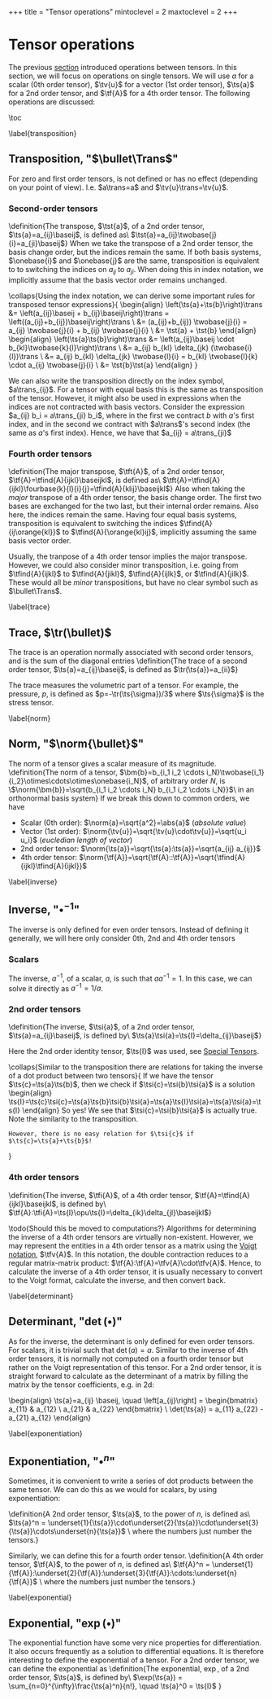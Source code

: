 +++
title = "Tensor operations"
mintoclevel = 2
maxtoclevel = 2
+++

# Tensor operations
The previous [section](/Theory/TensorAlgebra) introduced operations between tensors. In this section, we will focus on operations on single tensors. We will use $a$ for a scalar (0th order tensor), $\tv{u}$ for a vector (1st order tensor), $\ts{a}$ for a 2nd order tensor, and $\tf{A}$ for a 4th order tensor. The following operations are discussed:

\toc


\label{transposition}
## Transposition, "$\bullet\Trans$"
For zero and first order tensors, is not defined or has no effect (depending on your point of view). I.e. $a\trans=a$ and $\tv{u}\trans=\tv{u}$.

### Second-order tensors
\definition{The transpose, $\tst{a}$, of a 2nd order tensor, $\ts{a}=a_{ij}\baseij$, is defined as\\ $\tst{a}=a_{ij}\twobase{j}{i}=a_{ji}\baseij$}
When we take the transpose of a 2nd order tensor, the basis change order, but the indices remain the same. If both basis systems, $\onebase{i}$ and $\onebase{j}$ are the same, transposition is equivalent to to switching the indices on $a_{ij}$ to $a_{ji}$. When doing this in index notation, we implicitly assume that the basis vector order remains unchanged. 

\collaps{Using the index notation, we can derive some important rules for transposed tensor expressions}{
    \begin{align}
    \left(\ts{a}+\ts{b}\right)\trans &= \left(a_{ij}\baseij + b_{ij}\baseij\right)\trans = \left((a_{ij}+b_{ij})\baseij\right)\trans  \\
    &= (a_{ij}+b_{ij}) \twobase{j}{i} = a_{ij} \twobase{j}{i} + b_{ij} \twobase{j}{i} \\
    &= \tst{a} + \tst{b}
    \end{align}
    \begin{align}
    \left(\ts{a}\ts{b}\right)\trans &= \left(a_{ij}\baseij \cdot b_{kl}\twobase{k}{l}\right)\trans \\
    &= a_{ij} b_{kl} \delta_{jk} (\twobase{i}{l})\trans \\
    &= a_{ij} b_{kl} \delta_{jk} \twobase{l}{i} = b_{kl} \twobase{l}{k} \cdot a_{ij} \twobase{j}{i} \\
    &= \tst{b}\tst{a}
    \end{align}
}

We can also write the transposition directly on the index symbol, $a\trans_{ij}$. For a tensor with equal basis this is the same as transposition of the tensor. However, it might also be used in expressions when the indices are not contracted with basis vectors. Consider the expression $a_{ij} b_i = a\trans_{ji} b_i$, where in the first we contract $b$ with $a$'s first index, and in the second we contract with $a\trans$'s second index (the same as $a$'s first index). Hence, we have that $a_{ij} = a\trans_{ji}$

### Fourth order tensors
\definition{The major transpose, $\tft{A}$, of a 2nd order tensor, $\tf{A}=\tfind{A}{ijkl}\baseijkl$, is defined as\\ $\tft{A}=\tfind{A}{ijkl}\fourbase{k}{l}{i}{j}=\tfind{A}{klij}\baseijkl$}
Also when taking the *major* transpose of a 4th order tensor, the basis change order. The first two bases are exchanged for the two last, but their internal order remains. Also here, the indices remain the same. Having four equal basis systems, transposition is equivalent to switching the indices $\tfind{A}{ij\orange{kl}}$ to $\tfind{A}{\orange{kl}ij}$, implicitly assuming the same basis vector order. 

Usually, the tranpose of a 4th order tensor implies the major transpose. However, we could also consider minor transposition, i.e. going from $\tfind{A}{ijkl}$ to $\tfind{A}{jikl}$, $\tfind{A}{ijlk}$, or $\tfind{A}{jilk}$. These would all be *minor* transpositions, but have no clear symbol such as $\bullet\Trans$. 

\label{trace}
## Trace, $\tr(\bullet)$
The trace is an operation normally associated with second order tensors, and is the sum of the diagonal entries
\definition{The trace of a second order tensor, $\ts{a}=a_{ij}\baseij$, is defined as $\tr(\ts{a})=a_{ii}$}

The trace measures the volumetric part of a tensor. For example, the pressure, $p$, is defined as $p=-\tr(\ts{\sigma})/3$ where $\ts{\sigma}$ is the stress tensor. 

\label{norm}
## Norm, "$\norm{\bullet}$"
The norm of a tensor gives a scalar measure of its magnitude.
\definition{The norm of a tensor, $\bm{b}=b_{i_1 i_2 \cdots i_N}\twobase{i_1}{i_2}\otimes\cdots\otimes\onebase{i_N}$, of arbitrary order $N$, is \\$\norm{\bm{b}}=\sqrt{b_{i_1 i_2 \cdots i_N} b_{i_1 i_2 \cdots i_N}}$\\
in an orthonormal basis system}
If we break this down to common orders, we have
* Scalar (0th order): $\norm{a}=\sqrt{a^2}=\abs{a}$ (*absolute value*)
* Vector (1st order): $\norm{\tv{u}}=\sqrt{\tv{u}\cdot\tv{u}}=\sqrt{u_i u_i}$ (*eucledian length of vector*)
* 2nd order tensor: $\norm{\ts{a}}=\sqrt{\ts{a}:\ts{a}}=\sqrt{a_{ij} a_{ij}}$
* 4th order tensor: $\norm{\tf{A}}=\sqrt{\tf{A}::\tf{A}}=\sqrt{\tfind{A}{ijkl}\tfind{A}{ijkl}}$

\label{inverse}
## Inverse, "$\bullet^{-1}$"
The inverse is only defined for even order tensors. Instead of defining it generally, we will here only consider 0th, 2nd and 4th order tensors

### Scalars
The inverse, $a^{-1}$, of a scalar, $a$, is such that $a a^{-1} = 1$. In this case, we can solve it directly as $a^{-1} = 1/a$.

### 2nd order tensors
\definition{The inverse, $\tsi{a}$, of a 2nd order tensor, $\ts{a}=a_{ij}\baseij$, is defined by\\
$\ts{a}\tsi{a}=\ts{I}=\delta_{ij}\baseij$}

Here the 2nd order identity tensor, $\ts{I}$ was used, see [Special Tensors](/Theory/SpecialTensors). 

\collaps{Similar to the transposition there are relations for taking the inverse of a dot product between two tensors}{
    If we have the tensor $\ts{c}=\ts{a}\ts{b}$, then we check if $\tsi{c}=\tsi{b}\tsi{a}$ is a solution
    \begin{align}
    \ts{I}=\ts{c}\tsi{c}=\ts{a}\ts{b}\tsi{b}\tsi{a}=\ts{a}\ts{I}\tsi{a}=\ts{a}\tsi{a}=\ts{I}
    \end{align}
    So yes! We see that $\tsi{c}=\tsi{b}\tsi{a}$ is actually true. Note the similarity to the transposition. 
    
    However, there is no easy relation for $\tsi{c}$ if $\ts{c}=\ts{a}+\ts{b}$!
}

### 4th order tensors
\definition{The inverse, $\tfi{A}$, of a 4th order tensor, $\tf{A}=\tfind{A}{ijkl}\baseijkl$, is defined by\\
$\tf{A}:\tfi{A}=\ts{I}\opu\ts{I}=\delta_{ik}\delta_{jl}\baseijkl$}

\todo{Should this be moved to computations?}
Algorithms for determining the inverse of a 4th order tensors are virtually non-existent. However, we may represent the entities in a 4th order tensor as a matrix using the [Voigt notation](/Theory/TensorComputation#voigt_notation), $\tfv{A}$. In this notation, the double contraction reduces to a regular matrix-matrix product: $\tf{A}:\tf{A}=\tfv{A}\cdot\tfv{A}$. Hence, to calculate the inverse of a 4th order tensor, it is usually necessary to convert to the Voigt format, calculate the inverse, and then convert back. 

\label{determinant}
## Determinant, "$\det(\bullet)$"
As for the inverse, the determinant is only defined for even order tensors. For scalars, it is trivial such that $\det(a)=a$. Similar to the inverse of 4th order tensors, it is normally not computed on a fourth order tensor but rather on the Voigt representation of this tensor. For a 2nd order tensor, it is straight forward to calculate as the determinant of a matrix by filling the matrix by the tensor coefficients, e.g. in 2d:

\begin{align}
\ts{a}=a_{ij} \baseij, \quad \left[a_{ij}\right] = \begin{bmatrix} a_{11} & a_{12} \\ a_{21} & a_{22} \end{bmatrix} \\
\det(\ts{a}) = a_{11} a_{22} - a_{21} a_{12}
\end{align}

\label{exponentiation}
## Exponentiation, "$\bullet^n$"
Sometimes, it is convenient to write a series of dot products between the same tensor. We can do this as we would for scalars, by using exponentiation:

\definition{A 2nd order tensor, $\ts{a}$, to the power of $n$, is defined as\\
$\ts{a}^n = \underset{1}{\ts{a}}\cdot\underset{2}{\ts{a}}\cdot\underset{3}{\ts{a}}\cdots\underset{n}{\ts{a}}$ \\ where the numbers just number the tensors.}

Similarly, we can define this for a fourth order tensor.
\definition{A 4th order tensor, $\tf{A}$, to the power of $n$, is defined as\\
$\tf{A}^n = \underset{1}{\tf{A}}:\underset{2}{\tf{A}}:\underset{3}{\tf{A}}:\cdots:\underset{n}{\tf{A}}$ \\ where the numbers just number the tensors.}

\label{exponential}
## Exponential, "$\exp(\bullet)$"
The exponential function have some very nice properties for differentiation. It also occurs frequently as a solution to differential equations. It is therefore interesting to define the exponential of a tensor. For a 2nd order tensor, we can define the exponential as
\definition{The exponential, $\exp$, of a 2nd order tensor, $\ts{a}$, is defined by\\
$\exp(\ts{a}) = \sum_{n=0}^{\infty}\frac{\ts{a}^n}{n!}, \quad \ts{a}^0 = \ts{I}$ }